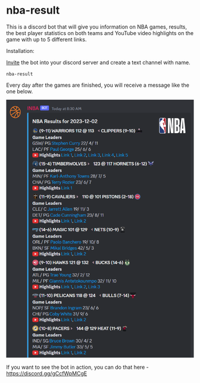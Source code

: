 # nba-result

This is a discord bot that will give you information on NBA games, results, the best player statistics on both teams and
YouTube video highlights on the game with up to 5 different links.

Installation:

[Invite](https://discord.com/api/oauth2/authorize?client_id=914825428693286912&permissions=2048&scope=bot)
the bot into your discord server and create a text channel with name.

```code
nba-result
```

Every day after the games are finished, you will receive a message like the one below.

![image](https://github.com/ceo-py/Project-Pictures/blob/main/nba-result/result_show.png?raw=true)


If you want to see the bot in action, you can do that here - https://discord.gg/gCcfWpMCgE